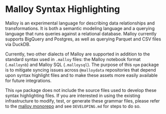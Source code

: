 # Malloy Syntax Highlighting

Malloy is an experimental language for describing data relationships and transformations. It is both a semantic modeling language and a querying language that runs queries against a relational database. Malloy currently supports BigQuery and Postgres, as well as querying Parquet and CSV files via DuckDB.

Currently, two other dialects of Malloy are supported in addition to the standard syntax used in `.malloy` files: the Malloy notebook format (`.malloynb`) and Malloy SQL (`.malloysql`). The purpose of this `npm` package is to mitigate syncing issues across `@malloydata` repositories that depend upon syntax highlight files and to make these assets more easily available for future integrations.

This `npm` package does not include the source files used to develop these syntax highlighting files. If you are interested in using the existing infrastructure to modify, test, or generate these grammar files, please refer to the [malloy monorepo](https://github.com/malloydata/malloy/tree/main/packages/malloy-syntax-highlight) and see `DEVELOPING.md` for steps to do so.
